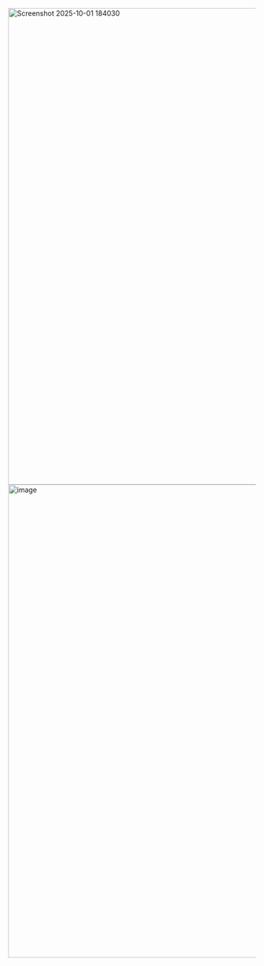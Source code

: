<img width="1919" height="970" alt="Screenshot 2025-10-01 184030" src="https://github.com/user-attachments/assets/fa1051ae-1520-4314-b4ab-d5a7cd052f07" />

<img width="1919" height="963" alt="image" src="https://github.com/user-attachments/assets/74ec55d4-6e9d-49e4-9ed4-6f1957105582" />
